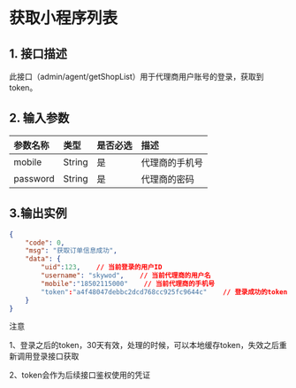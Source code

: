 # 获取小程序列表

## 1. 接口描述

此接口（admin/agent/getShopList）用于代理商用户账号的登录，获取到token。

## 2. 输入参数

| 参数名称 | 类型 | 是否必选 | 描述 |
| :--- | :--- | :--- | :--- |
| mobile | String | 是 | 代理商的手机号 |
| password | String | 是 | 代理商的密码 |

## 3.输出实例

```json
{
    "code": 0,
    "msg": "获取订单信息成功",
    "data": {
        "uid":123,    // 当前登录的用户ID
        "username": "skywod",    // 当前代理商的用户名
        "mobile":"18502115000"    // 当前代理商的手机号
        "token":"a4f48047debbc2dcd768cc925fc9644c"    // 登录成功的token
    }
}
```

注意

1、登录之后的token，30天有效，处理的时候，可以本地缓存token，失效之后重新调用登录接口获取

2、token会作为后续接口鉴权使用的凭证

